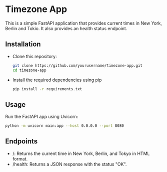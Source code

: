 # Timezone App

This is a simple FastAPI application that provides current times in New York, Berlin and Tokio. It also provides an health status endpoint.

## Installation

* Clone this repository:
   ```bash
   git clone https://github.com/yourusername/timezone-app.git
   cd timezone-app
   ```
* Install the required dependencies using pip
   ```bash
   pip install -r requirements.txt
   ```
   
## Usage
 
Run the FastAPI app using Uvicorn:
   ```bash
   python -m uvicorn main:app --host 0.0.0.0 --port 8080
   ```
   
## Endpoints

* /: Returns the current time in New York, Berlin, and Tokyo in HTML format.
* /health: Returns a JSON response with the status "OK".